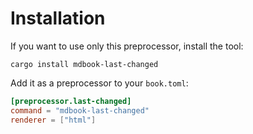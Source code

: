# Installation

If you want to use only this preprocessor, install the tool:

```
cargo install mdbook-last-changed
```

Add it as a preprocessor to your `book.toml`:

```toml
[preprocessor.last-changed]
command = "mdbook-last-changed"
renderer = ["html"]
```
